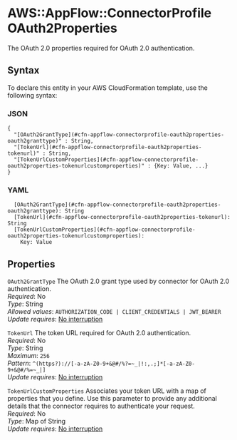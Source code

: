 # AWS::AppFlow::ConnectorProfile OAuth2Properties<a name="aws-properties-appflow-connectorprofile-oauth2properties"></a>

The OAuth 2\.0 properties required for OAuth 2\.0 authentication\.

## Syntax<a name="aws-properties-appflow-connectorprofile-oauth2properties-syntax"></a>

To declare this entity in your AWS CloudFormation template, use the following syntax:

### JSON<a name="aws-properties-appflow-connectorprofile-oauth2properties-syntax.json"></a>

```
{
  "[OAuth2GrantType](#cfn-appflow-connectorprofile-oauth2properties-oauth2granttype)" : String,
  "[TokenUrl](#cfn-appflow-connectorprofile-oauth2properties-tokenurl)" : String,
  "[TokenUrlCustomProperties](#cfn-appflow-connectorprofile-oauth2properties-tokenurlcustomproperties)" : {Key: Value, ...}
}
```

### YAML<a name="aws-properties-appflow-connectorprofile-oauth2properties-syntax.yaml"></a>

```
  [OAuth2GrantType](#cfn-appflow-connectorprofile-oauth2properties-oauth2granttype): String
  [TokenUrl](#cfn-appflow-connectorprofile-oauth2properties-tokenurl): String
  [TokenUrlCustomProperties](#cfn-appflow-connectorprofile-oauth2properties-tokenurlcustomproperties): 
    Key: Value
```

## Properties<a name="aws-properties-appflow-connectorprofile-oauth2properties-properties"></a>

`OAuth2GrantType`  <a name="cfn-appflow-connectorprofile-oauth2properties-oauth2granttype"></a>
The OAuth 2\.0 grant type used by connector for OAuth 2\.0 authentication\.  
*Required*: No  
*Type*: String  
*Allowed values*: `AUTHORIZATION_CODE | CLIENT_CREDENTIALS | JWT_BEARER`  
*Update requires*: [No interruption](https://docs.aws.amazon.com/AWSCloudFormation/latest/UserGuide/using-cfn-updating-stacks-update-behaviors.html#update-no-interrupt)

`TokenUrl`  <a name="cfn-appflow-connectorprofile-oauth2properties-tokenurl"></a>
The token URL required for OAuth 2\.0 authentication\.  
*Required*: No  
*Type*: String  
*Maximum*: `256`  
*Pattern*: `^(https?)://[-a-zA-Z0-9+&@#/%?=~_|!:,.;]*[-a-zA-Z0-9+&@#/%=~_|]`  
*Update requires*: [No interruption](https://docs.aws.amazon.com/AWSCloudFormation/latest/UserGuide/using-cfn-updating-stacks-update-behaviors.html#update-no-interrupt)

`TokenUrlCustomProperties`  <a name="cfn-appflow-connectorprofile-oauth2properties-tokenurlcustomproperties"></a>
Associates your token URL with a map of properties that you define\. Use this parameter to provide any additional details that the connector requires to authenticate your request\.  
*Required*: No  
*Type*: Map of String  
*Update requires*: [No interruption](https://docs.aws.amazon.com/AWSCloudFormation/latest/UserGuide/using-cfn-updating-stacks-update-behaviors.html#update-no-interrupt)